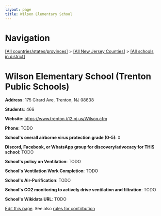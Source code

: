 ```yaml
---
layout: page
title: Wilson Elementary School
---
```

# Navigation

[[All countries/states/provinces]](../../..) > [[All New Jersey Counties]](../..) > [[All schools in district]](..)

# Wilson Elementary School (Trenton Public Schools)

**Address**: 175 Girard Ave, Trenton, NJ 08638

**Students**: 466

**Website**: https://www.trenton.k12.nj.us/Wilson.cfm

**Phone**: TODO

**School's overall airborne virus protection grade (0-5)**: 0

**Discord, Facebook, or WhatsApp group for discovery/advocacy for THIS school**: TODO

**School's policy on Ventilation**: TODO

**School's Ventilation Work Completion**: TODO

**School's Air-Purification**: TODO

**School's CO2 monitoring to actively drive ventilation and filtration**: TODO

**School's Wikidata URL**: TODO


[Edit this page](https://github.com/ventilate-schools/NJ/edit/main/./Trenton_Public_Schools/Wilson_Elementary_School.md). See also [rules for contribution](../../../contribution-rules/)